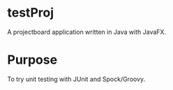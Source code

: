 # testProj

A projectboard application written in Java with JavaFX.

# Purpose

To try unit testing with JUnit and Spock/Groovy.
